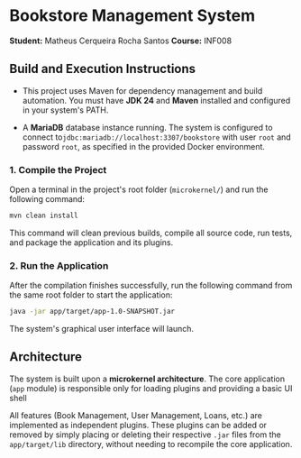# Bookstore Management System

**Student:** Matheus Cerqueira Rocha Santos
**Course:** INF008 

## Build and Execution Instructions

* This project uses Maven for dependency management and build automation. You must have **JDK 24** and **Maven** installed and configured in your system's PATH.

* A **MariaDB** database instance running. The system is configured to connect to`jdbc:mariadb://localhost:3307/bookstore` with user `root` and password `root`, as specified in the provided Docker environment.

### 1. Compile the Project

Open a terminal in the project's root folder (`microkernel/`) and run the following command:

```bash
mvn clean install
```
This command will clean previous builds, compile all source code, run tests, and package the application and its plugins.

### 2. Run the Application

After the compilation finishes successfully, run the following command from the same root folder to start the application:

```bash
java -jar app/target/app-1.0-SNAPSHOT.jar
```
The system's graphical user interface will launch.

## Architecture

The system is built upon a **microkernel architecture**. The core application (`app` module) is responsible only for loading plugins and providing a basic UI shell 

All features (Book Management, User Management, Loans, etc.) are implemented as independent plugins. These plugins can be added or removed by simply placing or deleting their respective `.jar` files from the `app/target/lib` directory, without needing to recompile the core application.